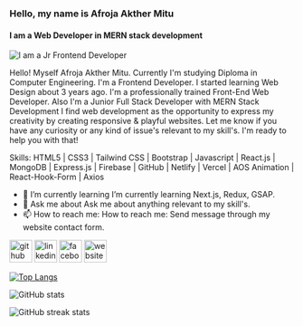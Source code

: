 ### Hello, my name is Afroja Akther Mitu
#### I am a Web Developer in MERN stack development
![I am a Jr Frontend Developer](https://i.ibb.co/jLmSJKc/Github-cover-for-me.png)

Hello!
Myself Afroja Akther Mitu. Currently I'm studying Diploma in Computer Engineering. I'm a Frontend Developer. I started learning Web Design about 3 years ago. I'm a professionally trained Front-End Web Developer. Also I'm a Junior Full Stack Developer with MERN Stack Development I find web development as the opportunity to express my creativity by creating responsive & playful websites.
Let me know if you have any curiosity or any kind of issue's relevant to my skill's. I'm ready to help you with that!


Skills: HTML5 | CSS3 | Tailwind CSS | Bootstrap | Javascript | React.js | MongoDB |  Express.js | Firebase | GitHub | Netlify | Vercel | AOS Animation | React-Hook-Form | Axios

- 🌱 I’m currently learning I’m currently learning Next.js, Redux, GSAP.  
- 💬 Ask me about Ask me about anything relevant to my skill's.  
- 📫 How to reach me: How to reach me: Send message through my website contact form.  


[<img src='https://cdn.jsdelivr.net/npm/simple-icons@3.0.1/icons/github.svg' alt='github' height='40'>](https://github.com/afrojamitu)  [<img src='https://cdn.jsdelivr.net/npm/simple-icons@3.0.1/icons/linkedin.svg' alt='linkedin' height='40'>](https://www.linkedin.com/in/https://www.linkedin.com/in/afroja-mitu//)  [<img src='https://cdn.jsdelivr.net/npm/simple-icons@3.0.1/icons/facebook.svg' alt='facebook' height='40'>](https://www.facebook.com/https://www.facebook.com/afrojaakther.mitu.733)  [<img src='https://cdn.jsdelivr.net/npm/simple-icons@3.0.1/icons/icloud.svg' alt='website' height='40'>](https://afroja-akther-mitu.web.app/)  

[![Top Langs](https://github-readme-stats.vercel.app/api/top-langs/?username=afrojamitu)](https://github.com/anuraghazra/github-readme-stats)

![GitHub stats](https://github-readme-stats.vercel.app/api?username=afrojamitu&show_icons=true)  

![GitHub streak stats](https://streak-stats.demolab.com/?user=afrojamitu)  


